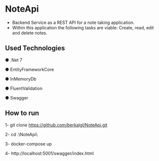 # NoteApi

- Backend Service as a REST API for a note taking application.
- Within this application the following tasks are viable: Create,
read, edit and delete notes.

## Used Technologies

● .Net 7

● EntityFrameworkCore

● InMemoryDb

● FluentValidation

● Swagger

## How to run
1- git clone https://github.com/berkalgl/NoteApi.git

2- cd .\NoteApi\

3- docker-compose up

4- http://localhost:5001/swagger/index.html
